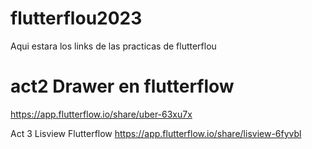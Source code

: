 # flutterflou2023
Aqui estara los links de las practicas de flutterflou 

# act2 Drawer en flutterflow
https://app.flutterflow.io/share/uber-63xu7x

Act 3 Lisview Flutterflow
https://app.flutterflow.io/share/lisview-6fyvbl
